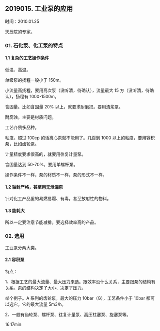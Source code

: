 ## 2019015. 工业泵的应用

时间：2010.01.25

天辰院的专家。

### 01. 石化泵、化工泵的特点

#### 1.1 复杂的工艺操作条件

低温、高温。

单级泵的扬程一般小于 150m。

小流量高扬程，要用高次泵（没听清，待确认），流量最大 15 方（没听清，待确认），扬程有 1000-1500m。

含固量。比如含固量 20% 以上，就要求耐磨损。要用渣浆泵。

耐腐蚀。主要是材质问题。

工艺介质多品种。

粘度。超过 100cp 的话离心泵就不能用了。几百到 1000 以上的粘度，要用容积泵，比如齿轮泵。

计量精度要求很高的，就要用往复计量泵。

含固量达到 50-70%，要用单螺杆泵。

操作条件不一样，泵的材质不一样，泵的形式不一样。

#### 1.2 轴封严格，甚至用无泄漏泵

针对化工产品里的易燃易爆、有毒，甚至放射性的物料。

#### 1.3 能耗大

所以一定要注意节能减排。要选择效率高的产品。

### 02. 选用

工业泵分两大类。

#### 2.1 容积泵

特点：

1、根据工艺的最大流量、最大压力来选。跟效率没什么关系，主要跟泵的结构有关系。泵的结构决定了大小、决定了压力。

举个例子。A 系列的齿轮泵，最大的压力 10bar（G），工艺条件小于 10bar 都可以选它。它的最大流量 5m3/h。

2、一般有齿轮泵、螺杆泵、往复计量泵、高压柱塞泵、旋塞泵等。


16.17min